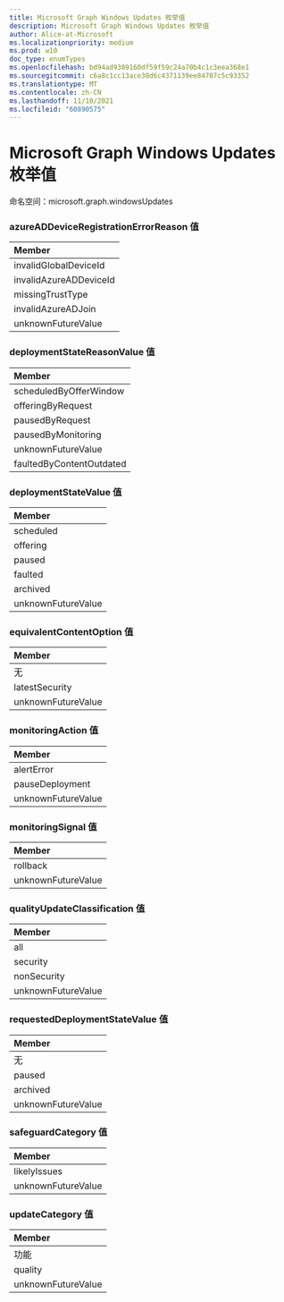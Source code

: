 ```yaml
---
title: Microsoft Graph Windows Updates 枚举值
description: Microsoft Graph Windows Updates 枚举值
author: Alice-at-Microsoft
ms.localizationpriority: medium
ms.prod: w10
doc_type: enumTypes
ms.openlocfilehash: bd94ad9389160df59f59c24a70b4c1c3eea368e1
ms.sourcegitcommit: c6a8c1cc13ace38d6c4371139ee84707c5c93352
ms.translationtype: MT
ms.contentlocale: zh-CN
ms.lasthandoff: 11/10/2021
ms.locfileid: "60890575"
---
```

# <a name="microsoft-graph-windows-updates-enumeration-values"></a>Microsoft Graph Windows Updates 枚举值

命名空间：microsoft.graph.windowsUpdates

### <a name="azureaddeviceregistrationerrorreason-values"></a>azureADDeviceRegistrationErrorReason 值 

|Member|
|:---|
|invalidGlobalDeviceId|
|invalidAzureADDeviceId|
|missingTrustType|
|invalidAzureADJoin|
|unknownFutureValue|

### <a name="deploymentstatereasonvalue-values"></a>deploymentStateReasonValue 值 

|Member|
|:---|
|scheduledByOfferWindow|
|offeringByRequest|
|pausedByRequest|
|pausedByMonitoring|
|unknownFutureValue|
|faultedByContentOutdated|

### <a name="deploymentstatevalue-values"></a>deploymentStateValue 值 

|Member|
|:---|
|scheduled|
|offering|
|paused|
|faulted|
|archived|
|unknownFutureValue|

### <a name="equivalentcontentoption-values"></a>equivalentContentOption 值 

|Member|
|:---|
|无|
|latestSecurity|
|unknownFutureValue|

### <a name="monitoringaction-values"></a>monitoringAction 值 

|Member|
|:---|
|alertError|
|pauseDeployment|
|unknownFutureValue|

### <a name="monitoringsignal-values"></a>monitoringSignal 值 

|Member|
|:---|
|rollback|
|unknownFutureValue|

### <a name="qualityupdateclassification-values"></a>qualityUpdateClassification 值 

|Member|
|:---|
|all|
|security|
|nonSecurity|
|unknownFutureValue|

### <a name="requesteddeploymentstatevalue-values"></a>requestedDeploymentStateValue 值 

|Member|
|:---|
|无|
|paused|
|archived|
|unknownFutureValue|

### <a name="safeguardcategory-values"></a>safeguardCategory 值 

|Member|
|:---|
|likelyIssues|
|unknownFutureValue|

### <a name="updatecategory-values"></a>updateCategory 值 

|Member|
|:---|
|功能|
|quality|
|unknownFutureValue|

<!--
{
  "type": "#page.annotation",
  "namespace": "microsoft.graph.windowsUpdates"
}
-->

